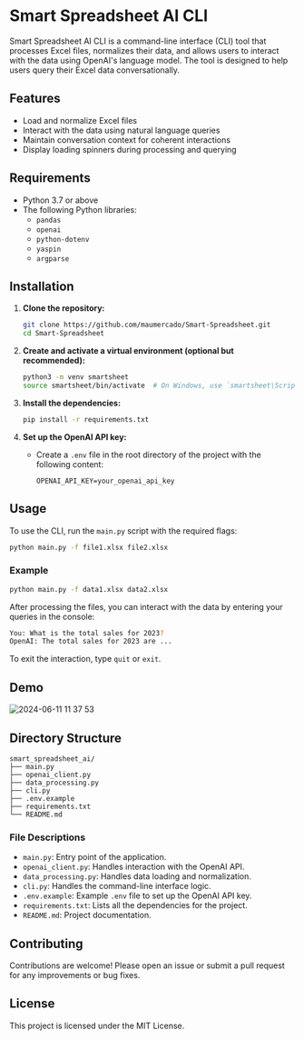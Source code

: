 # Smart Spreadsheet AI CLI

Smart Spreadsheet AI CLI is a command-line interface (CLI) tool that processes Excel files, normalizes their data, and allows users to interact with the data using OpenAI's language model. The tool is designed to help users query their Excel data conversationally.

## Features

- Load and normalize Excel files
- Interact with the data using natural language queries
- Maintain conversation context for coherent interactions
- Display loading spinners during processing and querying

## Requirements

- Python 3.7 or above
- The following Python libraries:
  - `pandas`
  - `openai`
  - `python-dotenv`
  - `yaspin`
  - `argparse`

## Installation

1. **Clone the repository:**
   ```sh
   git clone https://github.com/maumercado/Smart-Spreadsheet.git
   cd Smart-Spreadsheet
   ```

2. **Create and activate a virtual environment (optional but recommended):**
   ```sh
   python3 -m venv smartsheet
   source smartsheet/bin/activate  # On Windows, use `smartsheet\Scripts\activate`
   ```

3. **Install the dependencies:**
   ```sh
   pip install -r requirements.txt
   ```

4. **Set up the OpenAI API key:**
   - Create a `.env` file in the root directory of the project with the following content:
     ```
     OPENAI_API_KEY=your_openai_api_key
     ```

## Usage

To use the CLI, run the `main.py` script with the required flags:

```sh
python main.py -f file1.xlsx file2.xlsx
```

### Example

```sh
python main.py -f data1.xlsx data2.xlsx
```

After processing the files, you can interact with the data by entering your queries in the console:

```sh
You: What is the total sales for 2023?
OpenAI: The total sales for 2023 are ...
```

To exit the interaction, type `quit` or `exit`.

## Demo

![2024-06-11 11 37 53](https://github.com/maumercado/Smart-Spreadsheet/assets/282004/66241959-77fb-44a7-ba71-6f244cd0aee8)

## Directory Structure

```
smart_spreadsheet_ai/
├── main.py
├── openai_client.py
├── data_processing.py
├── cli.py
├── .env.example
├── requirements.txt
└── README.md
```

### File Descriptions

- `main.py`: Entry point of the application.
- `openai_client.py`: Handles interaction with the OpenAI API.
- `data_processing.py`: Handles data loading and normalization.
- `cli.py`: Handles the command-line interface logic.
- `.env.example`: Example `.env` file to set up the OpenAI API key.
- `requirements.txt`: Lists all the dependencies for the project.
- `README.md`: Project documentation.

## Contributing

Contributions are welcome! Please open an issue or submit a pull request for any improvements or bug fixes.

## License

This project is licensed under the MIT License.
